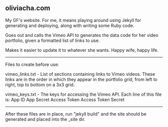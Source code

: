 oliviacha.com
-------------

My GF's website.  For me, it means playing around using Jekyll for generating and deploying, along with writing some Ruby code.

Goes out and calls the Vimeo API to generates the data code for her video portfolio, given a formatted list of links to use.

Makes it easier to update it to whatever she wants.  Happy wife, happy life.

---

Files to create before use:

vimeo_links.txt - List of sections containing links to Vimeo videos.  These links are in the order in which they appear in the portfolio grid, from left to right, top to bottom on a 3x3 grid.

vimeo_keys.txt - The keys for accessing the Vimeo API.  Each line of this file is:
App ID
App Secret
Access Token
Access Token Secret

---

After these files are in place, run "jekyll build" and the site should be generated and placed into the _site dir.


